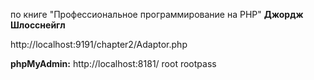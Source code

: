по книге "Профессиональное программирование на PHP"
**Джордж Шлосснейгл**


http://localhost:9191/chapter2/Adaptor.php

**phpMyAdmin:**
http://localhost:8181/
root
rootpass
